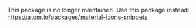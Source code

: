 This package is no longer maintained.
Use this package instead: https://atom.io/packages/material-icons-snippets